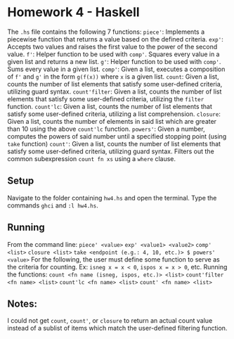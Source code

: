 # Homework 4 - Haskell

The `.hs` file contains the following 7 functions:
`piece'`: Implements a piecewise function that returns a value based on the defined criteria.
`exp'`: Accepts two values and raises the first value to the power of the second value.
`f'`: Helper function to be used with `comp'`. Squares every value in a given list and returns a new list.
`g'`: Helper function to be used with `comp'`. Sums every value in a given list.
`comp'`: Given a list, executes a composition of `f'` and `g'` in the form `g(f(x))` where `x` is a given list. 
`count`: Given a list, counts the number of list elements that satisfy some user-defined criteria, utilizing guard syntax.
`count'filter`: Given a list, counts the number of list elements that satisfy some user-defined criteria, utilizing the `filter` function.
`count'lc`: Given a list, counts the number of list elements that satisfy some user-defined criteria, utilizing a list comprehension.
`closure`: Given a list, counts the number of elements in said list which are greater than 10 using the above `count'lc` function.
`powers'`: Given a number, computes the powers of said number until a specified stopping point (using `take` function)
`count'`: Given a list, counts the number of list elements that satisfy some user-defined criteria, utilizing guard syntax. Filters out
          the common subexpression `count fn xs` using a `where` clause.

## Setup

Navigate to the folder containing `hw4.hs` and open the terminal. Type the commands `ghci` and `:l hw4.hs`.

## Running

From the command line:
`piece' <value>`
`exp' <value1> <value2>`
`comp' <list>`
`closure <list>`
`take <endpoint (e.g.: 4, 10, etc.)> $ powers' <value>`
For the following, the user must define some function to serve as the criteria for counting.
Ex: `isneg x = x < 0`, `ispos x = x > 0`, etc.
Running the functions:
`count <fn name (isneg, ispos, etc.)> <list>`
`count'filter <fn name> <list>`
`count'lc <fn name> <list>`
`count' <fn name> <list>`

## Notes:

I could not get `count`, `count'`, or `closure` to return an actual count value instead of a sublist of items which match the 
user-defined filtering function. 
